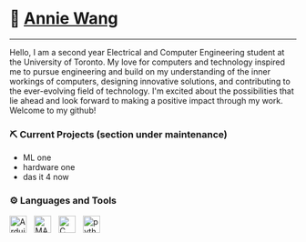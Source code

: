 # 🌱  [Annie Wang](https://www.anniewebsite123.com)

---
Hello, I am a second year Electrical and Computer Engineering student at the University of Toronto. My love for computers and technology inspired me to pursue engineering and build on my understanding of the inner workings of computers, designing innovative solutions, and contributing to the ever-evolving field of technology. I'm excited about the possibilities that lie ahead and look forward to making a positive impact through my work. Welcome to my github!

### ⛏️ Current Projects (section under maintenance)

- ML one
- hardware one
- das it 4 now 

### ⚙️ Languages and Tools

<img align="left" alt="Arduino" width="30px" style="padding-right:10px;" src="https://cdn.jsdelivr.net/gh/devicons/devicon/icons/arduino/arduino-original.svg" />
<img align="left" alt="MATLAB" width="30px" style="padding-right:10px;" src="https://cdn.jsdelivr.net/gh/devicons/devicon/icons/matlab/matlab-original.svg" />
<img align="left" alt="C" width="30px" style="padding-right:10px;" src="https://cdn.jsdelivr.net/gh/devicons/devicon/icons/embeddedc/embeddedc-original.svg" />
<img align="left" alt="python" width="30px" style="padding-right:10px;" src="https://cdn.jsdelivr.net/gh/devicons/devicon/icons/python/python-original.svg" />

<br />





